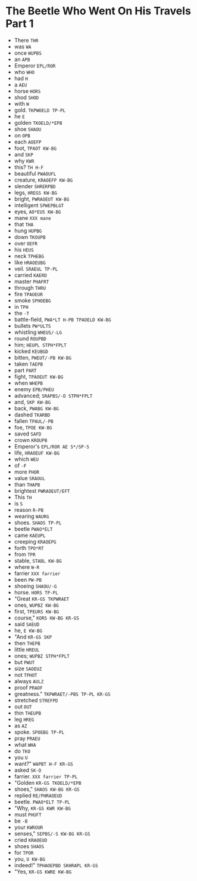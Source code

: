 # The Beetle Who Went On His Travels Part 1

* There `THR`
* was `WA`
* once `WUPBS`
* an `APB`
* Emperor `EPL/ROR`
* who `WHO`
* had `H`
* a `AEU`
* horse `HORS`
* shod `SHOD`
* with `W`
* gold. `TKPWOELD TP-PL`
* he `E`
* golden `TKOELD/*EPB`
* shoe `SHAOU`
* on `OPB`
* each `AOEFP`
* foot, `TPAOT KW-BG`
* and `SKP`
* why `KWR`
* this? `TH H-F`
* beautiful `PWAOUFL`
* creature, `KRAOEFP KW-BG`
* slender `SHRERPBD`
* legs, `HREGS KW-BG`
* bright, `PWRAOEUT KW-BG`
* intelligent `SPWEPBLGT`
* eyes, `AO*EUS KW-BG`
* mane `XXX mane`
* that `THA`
* hung `HUPBG`
* down `TKOUPB`
* over `OEFR`
* his `HEUS`
* neck `TPHEBG`
* like `HRAOEUBG`
* veil. `SRAEUL TP-PL`
* carried `KAERD`
* master `PHAFRT`
* through `THRU`
* fire `TPAOEUR`
* smoke `SPHOEBG`
* in `TPH`
* the `-T`
* battle-field, `PWA*LT H-PB TPAOELD KW-BG`
* bullets `PW*ULTS`
* whistling `WHEUS/-LG`
* round `ROUPBD`
* him; `HEUPL STPH*FPLT`
* kicked `KEUBGD`
* bitten, `PWEUT/-PB KW-BG`
* taken `TAEPB`
* part `PART`
* fight, `TPAOEUT KW-BG`
* when `WHEPB`
* enemy `EPB/PHEU`
* advanced; `SRAPBS/-D STPH*FPLT`
* and, `SKP KW-BG`
* back, `PWABG KW-BG`
* dashed `TKARBD`
* fallen `TPAUL/-PB`
* foe, `TPOE KW-BG`
* saved `SAFD`
* crown `KROUPB`
* Emperor's `EPL/ROR AE S*/SP-S`
* life, `HRAOEUF KW-BG`
* which `WEU`
* of `-F`
* more `PHOR`
* value `SRAOUL`
* than `THAPB`
* brightest `PWRAOEUT/EFT`
* This `TH`
* is `S`
* reason `R-PB`
* wearing `WAURG`
* shoes. `SHAOS TP-PL`
* beetle `PWAO*ELT`
* came `KAEUPL`
* creeping `KRAOEPG`
* forth `TPO*RT`
* from `TPR`
* stable, `STABL KW-BG`
* where `W-R`
* farrier `XXX farrier`
* been `PW-PB`
* shoeing `SHAOU/-G`
* horse. `HORS TP-PL`
* "Great `KR-GS TKPWRAET`
* ones, `WUPBZ KW-BG`
* first, `TPEURS KW-BG`
* course," `KORS KW-BG KR-GS`
* said `SAEUD`
* he, `E KW-BG`
* "And `KR-GS SKP`
* then `THEPB`
* little `HREUL`
* ones; `WUPBZ STPH*FPLT`
* but `PWUT`
* size `SAOEUZ`
* not `TPHOT`
* always `AULZ`
* proof `PRAOF`
* greatness." `TKPWRAET/-PBS TP-PL KR-GS`
* stretched `STREFPD`
* out `OUT`
* thin `THEUPB`
* leg `HREG`
* as `AZ`
* spoke. `SPOEBG TP-PL`
* pray `PRAEU`
* what `WHA`
* do `TKO`
* you `U`
* want?" `WAPBT H-F KR-GS`
* asked `SK-D`
* farrier. `XXX farrier TP-PL`
* "Golden `KR-GS TKOELD/*EPB`
* shoes," `SHAOS KW-BG KR-GS`
* replied `RE/PHRAOEUD`
* beetle. `PWAO*ELT TP-PL`
* "Why, `KR-GS KWR KW-BG`
* must `PHUFT`
* be `-B`
* your `KWROUR`
* senses," `SEPBS/-S KW-BG KR-GS`
* cried `KRAOEUD`
* shoes `SHAOS`
* for `TPOR`
* you, `U KW-BG`
* indeed!" `TPHAOEPBD SKHRAPL KR-GS`
* "Yes, `KR-GS KWRE KW-BG`
